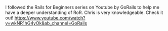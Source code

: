 I followed the Rails for Beginners series on Youtube by GoRails to help me have a deeper understanding of RoR. Chris is very knowledgeable. Check it out!  https://www.youtube.com/watch?v=wkNR1hG4yOk&ab_channel=GoRails 
